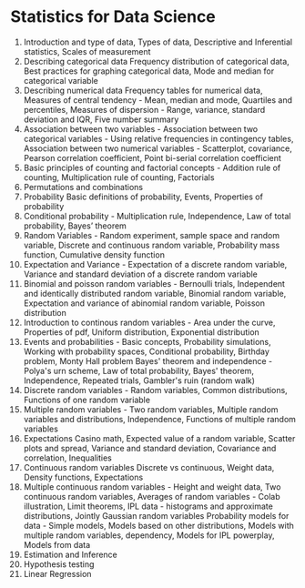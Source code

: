 # Statistics for Data Science
1. Introduction and type of data, Types of data, Descriptive and Inferential statistics, Scales of measurement
2. Describing categorical data Frequency distribution of categorical data, Best practices for graphing categorical data, Mode and median for categorical variable
3. Describing numerical data Frequency tables for numerical data, Measures of central tendency - Mean, median and mode, Quartiles and percentiles, Measures of dispersion - Range, variance, standard deviation and IQR, Five number summary
4. Association between two variables - Association between two categorical variables - Using relative frequencies in contingency tables, Association between two numerical variables - Scatterplot, covariance, Pearson correlation coefficient, Point bi-serial correlation coefficient
5. Basic principles of counting and factorial concepts - Addition rule of counting, Multiplication rule of counting, Factorials
6. Permutations and combinations
7. Probability Basic definitions of probability, Events, Properties of probability
8. Conditional probability - Multiplication rule, Independence, Law of total probability, Bayes’ theorem
9. Random Variables - Random experiment, sample space and random variable, Discrete and continuous random variable, Probability mass function, Cumulative density function
10. Expectation and Variance - Expectation of a discrete random variable, Variance and standard deviation of a discrete random variable
11. Binomial and poisson random variables - Bernoulli trials, Independent and identically distributed random variable, Binomial random variable, Expectation and variance of abinomial random variable, Poisson distribution
12. Introduction to continous random variables - Area under the curve, Properties of pdf, Uniform distribution, Exponential distribution
13. Events and probabilities - Basic concepts, Probability simulations, Working with probability spaces, Conditional probability, Birthday problem, Monty Hall problem Bayes' theorem and independence - Polya's urn scheme, Law of total probability, Bayes' theorem, Independence, Repeated trials, Gambler's ruin (random walk)
14. Discrete random variables - Random variables, Common distributions, Functions of one random variable
15. Multiple random variables - Two random variables, Multiple random variables and distributions, Independence, Functions of multiple random variables
16. Expectations Casino math, Expected value of a random variable, Scatter plots and spread, Variance and standard deviation, Covariance and correlation, Inequalities
17. Continuous random variables Discrete vs continuous, Weight data, Density functions, Expectations
18. Multiple continuous random variables - Height and weight data, Two continuous random variables, Averages of random variables - Colab illustration, Limit theorems, IPL data - histograms and approximate distributions, Jointly Gaussian random variables Probability models for data - Simple models, Models based on other distributions, Models with multiple random variables, dependency, Models for IPL powerplay, Models from data
19. Estimation and Inference
20. Hypothesis testing
21. Linear Regression
